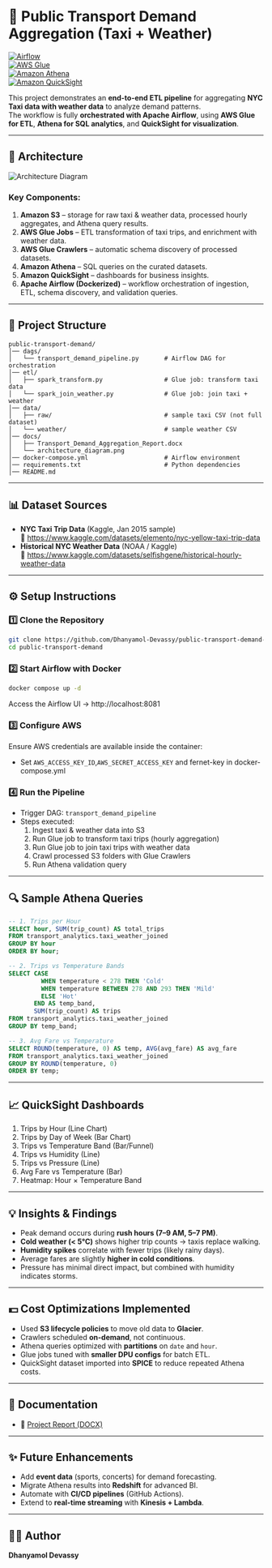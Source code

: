 # 🚖 Public Transport Demand Aggregation (Taxi + Weather)

[![Airflow](https://img.shields.io/badge/Apache%20Airflow-2.9.2-blue)](https://airflow.apache.org/)  
[![AWS Glue](https://img.shields.io/badge/AWS-Glue-orange)](https://aws.amazon.com/glue/)  
[![Amazon Athena](https://img.shields.io/badge/AWS-Athena-green)](https://aws.amazon.com/athena/)  
[![Amazon QuickSight](https://img.shields.io/badge/AWS-QuickSight-yellow)](https://aws.amazon.com/quicksight/)  

This project demonstrates an **end-to-end ETL pipeline** for aggregating **NYC Taxi data with weather data** to analyze demand patterns.  
The workflow is fully **orchestrated with Apache Airflow**, using **AWS Glue for ETL**, **Athena for SQL analytics**, and **QuickSight for visualization**.  

---

## 📌 Architecture
![Architecture Diagram](docs/architecture_diagram.png)

### Key Components:
1. **Amazon S3** – storage for raw taxi & weather data, processed hourly aggregates, and Athena query results.  
2. **AWS Glue Jobs** – ETL transformation of taxi trips, and enrichment with weather data.  
3. **AWS Glue Crawlers** – automatic schema discovery of processed datasets.  
4. **Amazon Athena** – SQL queries on the curated datasets.  
5. **Amazon QuickSight** – dashboards for business insights.  
6. **Apache Airflow (Dockerized)** – workflow orchestration of ingestion, ETL, schema discovery, and validation queries.  

---

## 📂 Project Structure
```
public-transport-demand/
│── dags/
│   └── transport_demand_pipeline.py       # Airflow DAG for orchestration
│── etl/
│   ├── spark_transform.py                 # Glue job: transform taxi data
│   └── spark_join_weather.py              # Glue job: join taxi + weather
│── data/
│   ├── raw/                               # sample taxi CSV (not full dataset)
│   └── weather/                           # sample weather CSV
│── docs/
│   ├── Transport_Demand_Aggregation_Report.docx
│   └── architecture_diagram.png
│── docker-compose.yml                     # Airflow environment
│── requirements.txt                       # Python dependencies
│── README.md
```

---

## 📊 Dataset Sources
- **NYC Taxi Trip Data** (Kaggle, Jan 2015 sample)  
  🔗 https://www.kaggle.com/datasets/elemento/nyc-yellow-taxi-trip-data  
- **Historical NYC Weather Data** (NOAA / Kaggle)  
  🔗 https://www.kaggle.com/datasets/selfishgene/historical-hourly-weather-data  

---

## ⚙️ Setup Instructions

### 1️⃣ Clone the Repository
```bash
git clone https://github.com/Dhanyamol-Devassy/public-transport-demand-aggregation-aws.git
cd public-transport-demand
```

### 2️⃣ Start Airflow with Docker
```bash
docker compose up -d
```
Access the Airflow UI → http://localhost:8081  

### 3️⃣ Configure AWS
Ensure AWS credentials are available inside the container:    
- Set `AWS_ACCESS_KEY_ID`,`AWS_SECRET_ACCESS_KEY` and fernet-key in docker-compose.yml  

### 4️⃣ Run the Pipeline
- Trigger DAG: `transport_demand_pipeline`  
- Steps executed:  
  1. Ingest taxi & weather data into S3  
  2. Run Glue job to transform taxi trips (hourly aggregation)  
  3. Run Glue job to join taxi trips with weather data  
  4. Crawl processed S3 folders with Glue Crawlers  
  5. Run Athena validation query  

---

## 🔍 Sample Athena Queries
```sql
-- 1. Trips per Hour
SELECT hour, SUM(trip_count) AS total_trips
FROM transport_analytics.taxi_weather_joined
GROUP BY hour
ORDER BY hour;

-- 2. Trips vs Temperature Bands
SELECT CASE
         WHEN temperature < 278 THEN 'Cold'
         WHEN temperature BETWEEN 278 AND 293 THEN 'Mild'
         ELSE 'Hot'
       END AS temp_band,
       SUM(trip_count) AS trips
FROM transport_analytics.taxi_weather_joined
GROUP BY temp_band;

-- 3. Avg Fare vs Temperature
SELECT ROUND(temperature, 0) AS temp, AVG(avg_fare) AS avg_fare
FROM transport_analytics.taxi_weather_joined
GROUP BY ROUND(temperature, 0)
ORDER BY temp;
```

---

## 📈 QuickSight Dashboards
1. Trips by Hour (Line Chart)  
2. Trips by Day of Week (Bar Chart)  
3. Trips vs Temperature Band (Bar/Funnel)  
4. Trips vs Humidity (Line)  
5. Trips vs Pressure (Line)  
6. Avg Fare vs Temperature (Bar)  
7. Heatmap: Hour × Temperature Band  

---

## 💡 Insights & Findings
- Peak demand occurs during **rush hours (7–9 AM, 5–7 PM)**.  
- **Cold weather (< 5°C)** shows higher trip counts → taxis replace walking.  
- **Humidity spikes** correlate with fewer trips (likely rainy days).  
- Average fares are slightly **higher in cold conditions**.  
- Pressure has minimal direct impact, but combined with humidity indicates storms.  

---

## 💵 Cost Optimizations Implemented
- Used **S3 lifecycle policies** to move old data to **Glacier**.  
- Crawlers scheduled **on-demand**, not continuous.  
- Athena queries optimized with **partitions** on `date` and `hour`.  
- Glue jobs tuned with **smaller DPU configs** for batch ETL.  
- QuickSight dataset imported into **SPICE** to reduce repeated Athena costs.  

---

## 📘 Documentation
- 📄 [Project Report (DOCX)](docs/Transport_Demand_Aggregation_Report.docx)   

---

## ✨ Future Enhancements
- Add **event data** (sports, concerts) for demand forecasting.  
- Migrate Athena results into **Redshift** for advanced BI.  
- Automate with **CI/CD pipelines** (GitHub Actions).  
- Extend to **real-time streaming** with **Kinesis + Lambda**.  

---

## 👨‍💻 Author
**Dhanyamol Devassy**  
 
